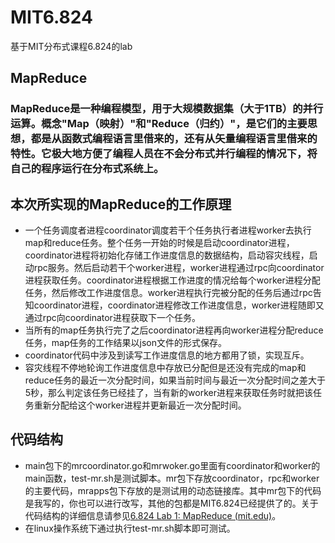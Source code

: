 # MIT6.824
基于MIT分布式课程6.824的lab

## MapReduce
### MapReduce是一种编程模型，用于大规模数据集（大于1TB）的并行运算。概念"Map（映射）"和"Reduce（归约）"，是它们的主要思想，都是从函数式编程语言里借来的，还有从矢量编程语言里借来的特性。它极大地方便了编程人员在不会分布式并行编程的情况下，将自己的程序运行在分布式系统上。  
## 本次所实现的MapReduce的工作原理
+ 一个任务调度者进程coordinator调度若干个任务执行者进程worker去执行map和reduce任务。整个任务一开始的时候是启动coordinator进程，coordinator进程将初始化存储工作进度信息的数据结构，启动容灾线程，启动rpc服务。然后启动若干个worker进程，worker进程通过rpc向coordinator进程获取任务。coordinator进程根据工作进度的情况给每个worker进程分配任务，然后修改工作进度信息。worker进程执行完被分配的任务后通过rpc告知coordinator进程，coordinator进程修改工作进度信息，worker进程随即又通过rpc向coordinator进程获取下一个任务。
+ 当所有的map任务执行完了之后coordinator进程再向worker进程分配reduce任务，map任务的工作结果以json文件的形式保存。
+ coordinator代码中涉及到读写工作进度信息的地方都用了锁，实现互斥。
+ 容灾线程不停地轮询工作进度信息中存放已分配但是还没有完成的map和reduce任务的最近一次分配时间，如果当前时间与最近一次分配时间之差大于5秒，那么判定该任务已经挂了，当有新的worker进程来获取任务时就把该任务重新分配给这个worker进程并更新最近一次分配时间。
## 代码结构
+ main包下的mrcoordinator.go和mrwoker.go里面有coordinator和worker的main函数，test-mr.sh是测试脚本。mr包下存放coordinator，rpc和worker的主要代码，mrapps包下存放的是测试用的动态链接库。其中mr包下的代码是我写的，你也可以进行改写，其他的包都是MIT6.824已经提供了的。关于代码结构的详细信息请参见[6.824 Lab 1: MapReduce (mit.edu)](https://pdos.csail.mit.edu/6.824/labs/lab-mr.html)。
+ 在linux操作系统下通过执行test-mr.sh脚本即可测试。
